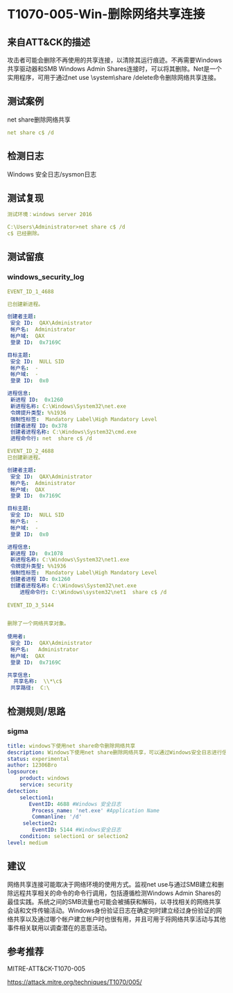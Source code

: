 # T1070-005-Win-删除网络共享连接

## 来自ATT&CK的描述

攻击者可能会删除不再使用的共享连接，以清除其运行痕迹。不再需要Windows共享驱动器和SMB Windows Admin Shares连接时，可以将其删除。Net是一个实用程序，可用于通过net use \system\share /delete命令删除网络共享连接。

## 测试案例

net share删除网络共享

```yml
net share c$ /d
```

## 检测日志

Windows 安全日志/sysmon日志

## 测试复现

```yml
测试环境：windows server 2016

C:\Users\Administrator>net share c$ /d
c$ 已经删除。
```

## 测试留痕

### windows_security_log

```yml
EVENT_ID_1_4688

已创建新进程。

创建者主题:
 安全 ID:  QAX\Administrator
 帐户名:  Administrator
 帐户域:  QAX
 登录 ID:  0x7169C

目标主题:
 安全 ID:  NULL SID
 帐户名:  -
 帐户域:  -
 登录 ID:  0x0

进程信息:
 新进程 ID:  0x1260
 新进程名称: C:\Windows\System32\net.exe
 令牌提升类型: %%1936
 强制性标签:  Mandatory Label\High Mandatory Level
 创建者进程 ID: 0x378
 创建者进程名称: C:\Windows\System32\cmd.exe
 进程命令行: net  share c$ /d

EVENT_ID_2_4688
已创建新进程。

创建者主题:
 安全 ID:  QAX\Administrator
 帐户名:  Administrator
 帐户域:  QAX
 登录 ID:  0x7169C

目标主题:
 安全 ID:  NULL SID
 帐户名:  -
 帐户域:  -
 登录 ID:  0x0

进程信息:
 新进程 ID:  0x1078
 新进程名称: C:\Windows\System32\net1.exe
 令牌提升类型: %%1936
 强制性标签:  Mandatory Label\High Mandatory Level
 创建者进程 ID: 0x1260
 创建者进程名称: C:\Windows\System32\net.exe
    进程命令行: C:\Windows\system32\net1  share c$ /d
    
EVENT_ID_3_5144


删除了一个网络共享对象。
 
使用者:
 安全 ID:  QAX\Administrator
 帐户名:   Administrator
 帐户域:  QAX
 登录 ID:  0x7169C

共享信息: 
  共享名称:  \\*\c$
 共享路径:  C:\
```

## 检测规则/思路

### sigma

```yml
title: windows下使用net share命令删除网络共享
description: Windows下使用net share删除网络共享，可以通过Windows安全日志进行信息进行发现
status: experimental
author: 12306Bro
logsource:
​    product: windows
​    service: security
detection:
​    selection1:
​       EventID: 4688 #Windows 安全日志
        Process_name: 'net.exe' #Application Name
        Commanline: '/d'
     selection2:
        EventID: 5144 #Windows安全日志
​    condition: selection1 or selection2
level: medium
```

## 建议

网络共享连接可能取决于网络环境的使用方式。监视net use与通过SMB建立和删除远程共享相关的命令的命令行调用，包括遵循检测Windows Admin Shares的最佳实践。系统之间的SMB流量也可能会被捕获和解码，以寻找相关的网络共享会话和文件传输活动。Windows身份验证日志在确定何时建立经过身份验证的网络共享以及通过哪个帐户建立帐户时也很有用，并且可用于将网络共享活动与其他事件相关联用以调查潜在的恶意活动。

## 参考推荐

MITRE-ATT&CK-T1070-005

<https://attack.mitre.org/techniques/T1070/005/>
